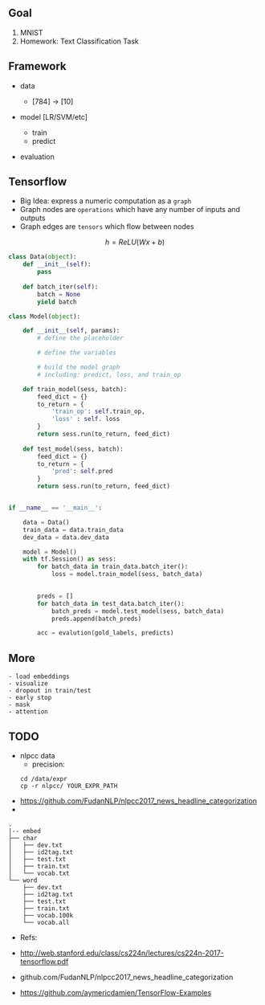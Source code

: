 

## Goal

1. MNIST
2. Homework: Text Classification Task


## Framework
- data
    - [784] -> [10]

- model [LR/SVM/etc]
  - train
  - predict

- evaluation



## Tensorflow

- Big Idea: express a numeric computation as a ``graph``
- Graph nodes are ``operations`` which have any number of inputs and outputs
- Graph edges are ``tensors`` which flow between nodes

$$ 
h = ReLU(Wx+b) 
$$

```python 
class Data(object):
    def __init__(self):
        pass
    
    def batch_iter(self):
        batch = None  
        yield batch

class Model(object):

    def __init__(self, params):
        # define the placeholder

        # define the variables

        # build the model graph
        # including: predict, loss, and train_op

    def train_model(sess, batch):
        feed_dict = {}
        to_return = {
            'train_op': self.train_op,
            'loss' : self. loss
        }
        return sess.run(to_return, feed_dict)
    
    def test_model(sess, batch):
        feed_dict = {}
        to_return = {
            'pred': self.pred
        }
        return sess.run(to_return, feed_dict)


if __name__ == '__main__':

    data = Data()
    train_data = data.train_data
    dev_data = data.dev_data

    model = Model()
    with tf.Session() as sess:
        for batch_data in train_data.batch_iter():
            loss = model.train_model(sess, batch_data)
    

        preds = []
        for batch_data in test_data.batch_iter():
            batch_preds = model.test_model(sess, batch_data)
            preds.append(batch_preds)

        acc = evalution(gold_labels, predicts)
```



## More
    - load embeddings
    - visualize
    - dropout in train/test
    - early stop
    - mask
    - attention


## TODO
- nlpcc data
  - precision: 
   ```
   cd /data/expr
   cp -r nlpcc/ YOUR_EXPR_PATH
  ```
- https://github.com/FudanNLP/nlpcc2017_news_headline_categorization
- 
```
.
|-- embed
├── char
│   ├── dev.txt
│   ├── id2tag.txt
│   ├── test.txt
│   ├── train.txt
│   └── vocab.txt
└── word
    ├── dev.txt
    ├── id2tag.txt
    ├── test.txt
    ├── train.txt
    ├── vocab.100k
    └── vocab.all
```
<!-- <script type="text/javascript" src="http://cdn.mathjax.org/mathjax/latest/MathJax.js?config=TeX-AMS-MML_HTMLorMML"></script> -->


- Refs:

- http://web.stanford.edu/class/cs224n/lectures/cs224n-2017-tensorflow.pdf
- github.com/FudanNLP/nlpcc2017_news_headline_categorization
- https://github.com/aymericdamien/TensorFlow-Examples

